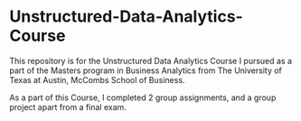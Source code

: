 # Unstructured-Data-Analytics-Course
This repository is for the Unstructured Data Analytics Course I pursued as a part of the Masters program in Business Analytics from The University of Texas at Austin, McCombs School of Business.

As a part of this Course, I completed 2 group assignments, and a group project apart from a final exam.
